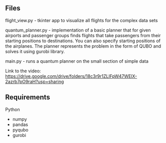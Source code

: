 ## Files

flight_view.py - tkinter app to visualize all flights for the complex data sets

quantum_planner.py - implementation of a basic planner that for given airports and passenger groups finds flights that take
passengers from their starting positions to destinations. You can also specify starting positions of the airplanes.
The planner represents the problem in the form of QUBO and solves it using gurobi library.

main.py - runs a quantum planner on the small section of simple data

Link to the video: https://drive.google.com/drive/folders/18c3r9r1ZLlFpW47WElX-2azrb7pO9raH?usp=sharing

## Requirements

Python
 - numpy
 - pandas
 - pyqubo
 - gurobi
